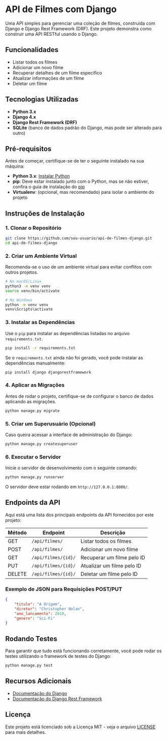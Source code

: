 
# API de Filmes com Django

Uma API simples para gerenciar uma coleção de filmes, construída com Django e Django Rest Framework (DRF). Este projeto demonstra como construir uma API RESTful usando o Django.

## Funcionalidades

- Listar todos os filmes
- Adicionar um novo filme
- Recuperar detalhes de um filme específico
- Atualizar informações de um filme
- Deletar um filme

## Tecnologias Utilizadas

- **Python 3.x**
- **Django 4.x**
- **Django Rest Framework (DRF)**
- **SQLite** (banco de dados padrão do Django, mas pode ser alterado para outro)

## Pré-requisitos

Antes de começar, certifique-se de ter o seguinte instalado na sua máquina:

- **Python 3.x**: [Instalar Python](https://www.python.org/downloads/)
- **pip**: Deve estar instalado junto com o Python, mas se não estiver, confira o guia de instalação do [pip](https://pip.pypa.io/en/stable/installation/)
- **Virtualenv**: (opcional, mas recomendado) para isolar o ambiente do projeto

## Instruções de Instalação

### 1. Clonar o Repositório

```bash
git clone https://github.com/seu-usuario/api-de-filmes-django.git
cd api-de-filmes-django
```

### 2. Criar um Ambiente Virtual

Recomenda-se o uso de um ambiente virtual para evitar conflitos com outros projetos.

```bash
# No macOS/Linux
python3 -m venv venv
source venv/bin/activate

# No Windows
python -m venv venv
venv\Scripts\activate
```

### 3. Instalar as Dependências

Use o `pip` para instalar as dependências listadas no arquivo `requirements.txt`.

```bash
pip install -r requirements.txt
```

Se o `requirements.txt` ainda não foi gerado, você pode instalar as dependências manualmente:

```bash
pip install django djangorestframework
```

### 4. Aplicar as Migrações

Antes de rodar o projeto, certifique-se de configurar o banco de dados aplicando as migrações.

```bash
python manage.py migrate
```

### 5. Criar um Superusuário (Opcional)

Caso queira acessar a interface de administração do Django:

```bash
python manage.py createsuperuser
```

### 6. Executar o Servidor

Inicie o servidor de desenvolvimento com o seguinte comando:

```bash
python manage.py runserver
```

O servidor deve estar rodando em `http://127.0.0.1:8000/`.

## Endpoints da API

Aqui está uma lista dos principais endpoints da API fornecidos por este projeto:

| Método | Endpoint            | Descrição                     |
|--------|---------------------|-------------------------------|
| GET    | `/api/filmes/`       | Listar todos os filmes        |
| POST   | `/api/filmes/`       | Adicionar um novo filme       |
| GET    | `/api/filmes/{id}/`  | Recuperar um filme pelo ID    |
| PUT    | `/api/filmes/{id}/`  | Atualizar um filme pelo ID    |
| DELETE | `/api/filmes/{id}/`  | Deletar um filme pelo ID      |

### Exemplo de JSON para Requisições POST/PUT

```json
{
    "titulo": "A Origem",
    "diretor": "Christopher Nolan",
    "ano_lancamento": 2010,
    "genero": "Sci-Fi"
}
```

## Rodando Testes

Para garantir que tudo está funcionando corretamente, você pode rodar os testes utilizando o framework de testes do Django:

```bash
python manage.py test
```

## Recursos Adicionais

- [Documentação do Django](https://docs.djangoproject.com/)
- [Documentação do Django Rest Framework](https://www.django-rest-framework.org/)

## Licença

Este projeto está licenciado sob a Licença MIT - veja o arquivo [LICENSE](LICENSE) para mais detalhes.
